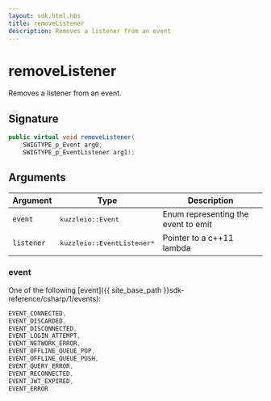 ```yaml
---
layout: sdk.html.hbs
title: removeListener
description: Removes a listener from an event
---
```


# removeListener

Removes a listener from an event.

## Signature

```csharp
public virtual void removeListener(
    SWIGTYPE_p_Event arg0, 
    SWIGTYPE_p_EventListener arg1);

```

## Arguments

| Argument   | Type                      | Description
| ---------- | ------------------------- | --------------------------
| `event`    | <pre>kuzzleio::Event</pre>  | Enum representing the event to emit
| `listener` | <pre>kuzzleio::EventListener\*</pre> | Pointer to a c++11 lambda

### event

One of the following [event]({{ site_base_path }}sdk-reference/csharp/1/events):

```csharp
EVENT_CONNECTED,
EVENT_DISCARDED,
EVENT_DISCONNECTED,
EVENT_LOGIN_ATTEMPT,
EVENT_NETWORK_ERROR,
EVENT_OFFLINE_QUEUE_POP,
EVENT_OFFLINE_QUEUE_PUSH,
EVENT_QUERY_ERROR,
EVENT_RECONNECTED,
EVENT_JWT_EXPIRED,
EVENT_ERROR
```

